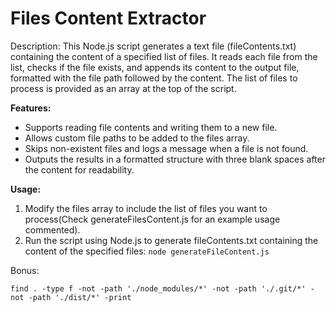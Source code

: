 # Files Content Extractor
Description:
This Node.js script generates a text file (fileContents.txt) containing the content of a specified list of files. It reads each file from the list, checks if the file exists, and appends its content to the output file, formatted with the file path followed by the content. The list of files to process is provided as an array at the top of the script.

**Features:**
- Supports reading file contents and writing them to a new file.
- Allows custom file paths to be added to the files array.
- Skips non-existent files and logs a message when a file is not found.
- Outputs the results in a formatted structure with three blank spaces after the content for readability.


**Usage:**
1. Modify the files array to include the list of files you want to process(Check generateFilesContent.js for an example usage commented).
2. Run the script using Node.js to generate fileContents.txt containing the content of the specified files: `node generateFileContent.js`

Bonus:

`find . -type f -not -path './node_modules/*' -not -path './.git/*' -not -path './dist/*' -print `

